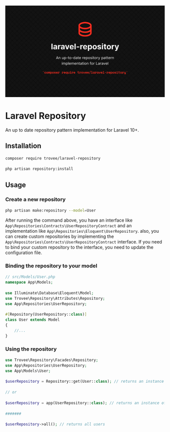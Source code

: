 ![](https://raw.githubusercontent.com/trovee/laravel-repository/main/.github/art/banner.png)
# Laravel Repository

An up to date repository pattern implementation for Laravel 10+.

## Installation

```bash
composer require trovee/laravel-repository

php artisan repository:install
```

## Usage

### Create a new repository

```bash
php artisan make:repository --model=User
```

After running the command above, you have an interface like `App\Repositories\Contracts\UserRepositoryContract` and an implementation like `App\Repositories\Eloquent\UserRepository`.
also, you can create custom repositories by implementing the `App\Repositories\Contracts\UserRepositoryContract` interface. If you need to bind your custom repository to the interface, you need to update the configuration file.


### Binding the repository to your model

```php
// src/Models/User.php
namespace App\Models;

use Illuminate\Database\Eloquent\Model;
use Trovee\Repository\Attributes\Repository;
use App\Repositories\UserRepository;

#[Repository(UserRepository::class)]
class User extends Model
{
    //...
}
```

### Using the repository
```php
use Trovee\Repository\Facades\Repository;
use App\Repositories\UserRepository;
use App\Models\User;

$userRepository = Repository::get(User::class); // returns an instance of App\Repositories\Eloquent\UserRepository

// or

$userRepository = app(UserRepository::class); // returns an instance of App\Repositories\Eloquent\UserRepository

#######

$userRepository->all(); // returns all users 
```
